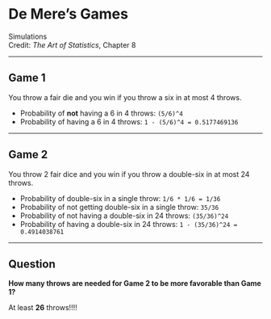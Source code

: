 # De Mere’s Games

Simulations  
Credit: *The Art of Statistics*, Chapter 8

---

## Game 1

You throw a fair die and you win if you throw a six in at most 4 throws.

- Probability of **not** having a 6 in 4 throws: `(5/6)^4`  
- Probability of having a 6 in 4 throws: `1 - (5/6)^4 = 0.5177469136`

---

## Game 2

You throw 2 fair dice and you win if you throw a double-six in at most 24 throws.

- Probability of double-six in a single throw: `1/6 * 1/6 = 1/36`  
- Probability of not getting double-six in a single throw: `35/36`  
- Probability of not having a double-six in 24 throws: `(35/36)^24`  
- Probability of having a double-six in 24 throws: `1 - (35/36)^24 = 0.4914038761`

---

## Question

**How many throws are needed for Game 2 to be more favorable than Game 1?**  

 At least **26** throws!!!!

